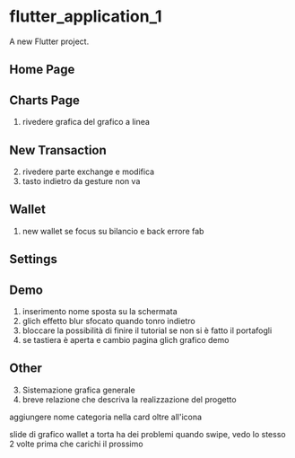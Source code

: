 # flutter_application_1

A new Flutter project.

## Home Page
## Charts Page
1. ⁠⁠rivedere grafica del grafico a linea
## New Transaction
2. rivedere parte exchange e modifica
3. tasto indietro da gesture non va 


## Wallet
1. new wallet se focus su bilancio e back errore fab 
## Settings

## Demo
1. inserimento nome sposta su la schermata 
2. glich effetto blur sfocato quando tonro indietro 
3. bloccare la possibilità di finire il tutorial se non si è fatto il portafogli
4. se tastiera è aperta e cambio pagina glich grafico demo 


## Other
3. Sistemazione grafica generale
4. ⁠breve relazione che descriva la realizzazione del progetto


aggiungere nome categoria nella card oltre all'icona 


slide di grafico wallet a torta ha dei problemi quando swipe, vedo lo stesso 2 volte prima che carichi il prossimo